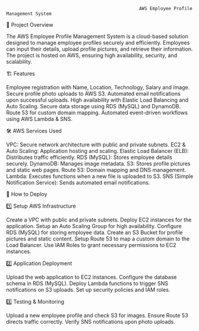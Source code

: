                                                       AWS Employee Profile Management System

📌 Project Overview

The AWS Employee Profile Management System is a cloud-based solution designed to manage employee profiles securely and efficiently. Employees can input their details, upload profile pictures, and retrieve their information. The project is hosted on AWS, ensuring high availability, security, and scalability.

🏗️ Features

Employee registration with Name, Location, Technology, Salary and image.
Secure profile photo uploads to AWS S3.
Automated email notifications upon successful uploads.
High availability with Elastic Load Balancing and Auto Scaling.
Secure data storage using RDS (MySQL) and DynamoDB.
Route 53 for custom domain mapping.
Automated event-driven workflows using AWS Lambda & SNS.

🛠️ AWS Services Used

VPC: Secure network architecture with public and private subnets.
EC2 & Auto Scaling: Application hosting and scaling.
Elastic Load Balancer (ELB): Distributes traffic efficiently.
RDS (MySQL): Stores employee details securely.
DynamoDB: Manages image metadata.
S3: Stores profile pictures and static web pages.
Route 53: Domain mapping and DNS management.
Lambda: Executes functions when a new file is uploaded to S3.
SNS (Simple Notification Service): Sends automated email notifications.

🚀 How to Deploy

1️⃣ Setup AWS Infrastructure

Create a VPC with public and private subnets.
Deploy EC2 instances for the application.
Setup an Auto Scaling Group for high availability.
Configure RDS (MySQL) for storing employee data.
Create an S3 Bucket for profile pictures and static content.
Setup Route 53 to map a custom domain to the Load Balancer.
Use IAM Roles to grant necessary permissions to EC2 instances.

2️⃣ Application Deployment

Upload the web application to EC2 instances.
Configure the database schema in RDS (MySQL).
Deploy Lambda functions to trigger SNS notifications on S3 uploads.
Set up security policies and IAM roles.

3️⃣ Testing & Monitoring

Upload a new employee profile and check S3 for images.
Ensure Route 53 directs traffic correctly.
Verify SNS notifications upon photo uploads.
